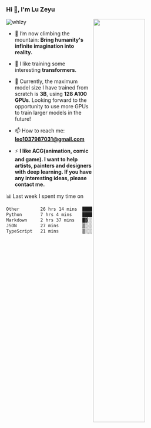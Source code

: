 ### Hi 👋, I'm Lu Zeyu

<img src="https://komarev.com/ghpvc/?username=whlzy&label=Profile%20views&color=0e75b6&style=flat" alt="whlzy" />
<img align="right" width="53%" src="https://github-readme-stats.vercel.app/api?username=whlzy&show_icons=true">

- 🔭 I’m now climbing the mountain: **Bring humanity's infinite imagination into reality.**

- 🌄 I like training some interesting **transformers**.

- 🌠 Currently, the maximum model size I have trained from scratch is **3B**, using **128 A100 GPUs**. Looking forward to the opportunity to use more GPUs to train larger models in the future!

- 📫 How to reach me: **leo1037987031@gmail.com**

- ⚡ **I like ACG(animation, comic and game). I want to help artists, painters and designers with deep learning. If you have any interesting ideas, please contact me.**

📊 Last week I spent my time on

<!--START_SECTION:waka-->

```txt
Other        26 hrs 14 mins  █████████████████▓░░░░░░░   70.43 %
Python       7 hrs 4 mins    ████▓░░░░░░░░░░░░░░░░░░░░   18.99 %
Markdown     2 hrs 37 mins   █▓░░░░░░░░░░░░░░░░░░░░░░░   07.04 %
JSON         27 mins         ▒░░░░░░░░░░░░░░░░░░░░░░░░   01.21 %
TypeScript   21 mins         ▒░░░░░░░░░░░░░░░░░░░░░░░░   00.97 %
```

<!--END_SECTION:waka-->

